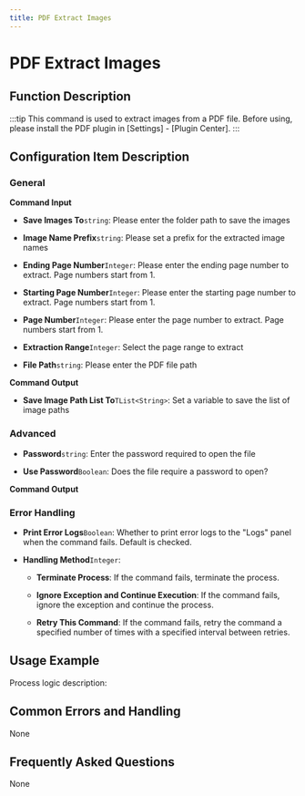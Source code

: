 ```yaml
---
title: PDF Extract Images
---
```


# PDF Extract Images

## Function Description

:::tip 
This command is used to extract images from a PDF file. Before using, please install the PDF plugin in [Settings] - [Plugin Center].
:::

## Configuration Item Description

### General

**Command Input**

- **Save Images To**`string`: Please enter the folder path to save the images

- **Image Name Prefix**`string`: Please set a prefix for the extracted image names

- **Ending Page Number**`Integer`: Please enter the ending page number to extract. Page numbers start from 1.

- **Starting Page Number**`Integer`: Please enter the starting page number to extract. Page numbers start from 1.

- **Page Number**`Integer`: Please enter the page number to extract. Page numbers start from 1.

- **Extraction Range**`Integer`: Select the page range to extract

- **File Path**`string`: Please enter the PDF file path


**Command Output**

- **Save Image Path List To**`TList<String>`: Set a variable to save the list of image paths

### Advanced

- **Password**`string`: Enter the password required to open the file

- **Use Password**`Boolean`: Does the file require a password to open?


**Command Output**

### Error Handling

- **Print Error Logs**`Boolean`: Whether to print error logs to the "Logs" panel when the command fails. Default is checked. 

- **Handling Method**`Integer`:

    - **Terminate Process**: If the command fails, terminate the process.

    - **Ignore Exception and Continue Execution**: If the command fails, ignore the exception and continue the process.

    - **Retry This Command**: If the command fails, retry the command a specified number of times with a specified interval between retries.

## Usage Example

Process logic description:

## Common Errors and Handling

None

## Frequently Asked Questions

None

